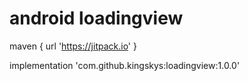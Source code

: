 # android loadingview

maven { url 'https://jitpack.io' }

implementation 'com.github.kingskys:loadingview:1.0.0'
